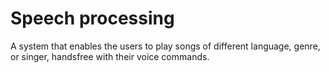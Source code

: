 # Speech processing
A system that enables the users to play songs of different language, genre, or singer, handsfree with their voice commands. 

